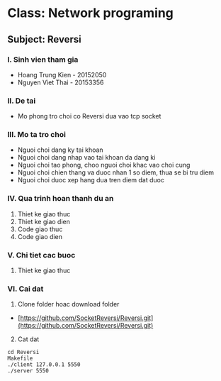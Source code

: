 # Class: Network programing
## Subject: Reversi

### I. Sinh vien tham gia
- Hoang Trung Kien - 20152050
- Nguyen Viet Thai - 20153356
### II. De tai
- Mo phong tro choi co Reversi dua vao tcp socket
### III. Mo ta tro choi
- Nguoi choi dang ky tai khoan
- Nguoi choi dang nhap vao tai khoan da dang ki
- Nguoi choi tao phong, choo nguoi choi khac vao choi cung
- Nguoi choi chien thang va duoc nhan 1 so diem, thua se bi tru diem
- Nguoi choi duoc xep hang dua tren diem dat duoc
### IV. Qua trinh hoan thanh du an
1. Thiet ke giao thuc
2. Thiet ke giao dien
3. Code giao thuc
4. Code giao dien
### V. Chi tiet cac buoc
1. Thiet ke giao thuc
### VI. Cai dat
1. Clone folder hoac download folder
- [https://github.com/SocketReversi/Reversi.git](https://github.com/SocketReversi/Reversi.git)
2. Cat dat
```
cd Reversi
Makefile
./client 127.0.0.1 5550
./server 5550
```
